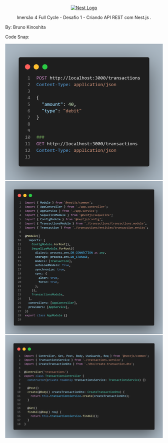 <p align="center">
  <a href="http://nestjs.com/" target="blank"><img src="https://nestjs.com/img/logo_text.svg" width="320" alt="Nest Logo" /></a>
</p>

[circleci-image]: https://img.shields.io/circleci/build/github/nestjs/nest/master?token=abc123def456
[circleci-url]: https://circleci.com/gh/nestjs/nest

  <p align="center">Imersão 4 Full Cycle - Desafio 1 - Criando API REST com Nest.js .</p>

By: Bruno Kinoshita

Code Snap:

![Request](codesnap1.png)
![DB Connection](codesnap2.png)
![API](codesnap3.png)